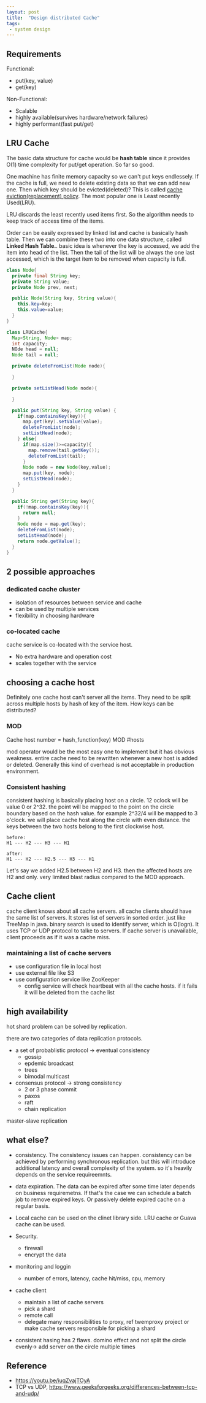 ```yaml
---
layout: post
title:  "Design distributed Cache"
tags:
 - system design
---
```


## Requirements
Functional:
- put(key, value)
- get(key)

Non-Functional:
- Scalable
- highly available(survives hardware/network failures)
- highly performant(fast put/get)

## LRU Cache
The basic data structure for cache would be **hash table** since it provides O(1) time complexity for put/get operation. So far so good. 

One machine has finite memory capacity so we can't put keys endlessely. If the cache is full, we need to delete existing data so that we can add new one. Then which key should be evicted(deleted)? This is called [cache eviction(replacement) policy](https://en.wikipedia.org/wiki/Cache_replacement_policies). The most popular one is Least recently Used(LRU).

LRU discards the least recently used items first. So the algorithm needs to keep track of access time of the items. 

Order can be easily expressed by linked list and cache is basically hash table. Then we can combine these two into one data structure, called **Linked Hash Table.**. basic idea is whenever the key is accessed, we add the item into head of the list. Then the tail of the list will be always the one last accessed, which is the target item to be removed when capacity is full.

```java
class Node{
  private final String key;
  private String value;
  private Node prev, next;

  public Node(String key, String value){
    this.key=key;
    this.value=value;
  }
}

class LRUCache{
  Map<String, Node> map;
  int capacity;
  NOde head = null;
  Node tail = null;

  private deleteFromList(Node node){

  }

  private setListHead(Node node){

  }

  public put(String key, String value) {
    if(map.containsKey(key)){
      map.get(key).setValue(value);
      deleteFromList(node);
      setListHead(node);
    } else{
      if(map.size()>=capacity){
        map.remove(tail.getKey());
        deleteFromList(tail);
      }
      Node node = new Node(key,value);
      map.put(key, node);
      setListHead(node);
    }
  }

  public String get(String key){
    if(!map.containsKey(key)){
      return null;
    }
    Node node = map.get(key);
    deleteFromList(node);
    setListHead(node);
    return node.getValue();
  }
}
```
## 2 possible approaches 

### dedicated cache cluster
- isolation of resources between service and cache
- can be used by multiple services
- flexibility in choosing hardware
### co-located cache
cache service is co-located with the service host.
- No extra hardware and operation cost
- scales together with the service

## choosing a cache host
Definitely one cache host can't server all the items. They need to be split across multiple hosts by hash of key of the item. How keys can be distributed? 

### MOD
Cache host number = hash_function(key) MOD #hosts

mod operator would be the most easy one to implement but it has obvious weakness. entire cache need to be rewritten whenever a new host is added or deleted. Generally this kind of overhead is not acceptable in production environment.

### Consistent hashing
consistent hashing is basically placing host on a circle. 12 oclock will be value 0 or 2^32. the point will be mapped to the point on the circle boundary based on the hash value. for example 2^32/4 will be mapped to 3 o'clock. we will place cache host along the circle with even distance. the keys between the two hosts belong to the first clockwise host. 

```
before:
H1 --- H2 --- H3 --- H1

after:
H1 --- H2 --- H2.5 --- H3 --- H1
```

Let's say we added H2.5 between H2 and H3. then the affected hosts are H2 and only. very limited blast radius compared to the MOD approach.

## Cache client
cache client knows about all cache servers. all cache clients should have the same list of servers. It stores list of servers in sorted order. just like TreeMap in java. binary search is used to identify server, which is O(logn). It uses TCP or UDP protocol to talke to servers. If cache server is unavailable, client proceeds as if it was a cache miss. 

### maintaining a list of cache servers

- use configuration file in local host
- use external file like S3
- use configuration service like ZooKeeper
  - config service will check heartbeat with all the cache hosts. if it fails it will be deleted from the cache list


## high availability
hot shard problem can be solved by replication.

there are two categories of data replication protocols.
- a set of probablistic protocol -> eventual consistency
  - gossip
  - epdemic broadcast
  - trees
  - bimodal multicast
- consensus protocol -> strong consistency
  - 2 or 3 phase commit
  - paxos
  - raft
  - chain replication

master-slave replication

## what else?
- consistency. The consistency issues can happen. consistency can be achieved by performing synchronous replication. but this will introduce additional latency and overall complexity of the system. so it's heavily depends on the service requireemnts.
- data expiration. The data can be expired after some time later depends on business requiremetns. If that's the case we can schedule a batch job to remove expired keys. Or passively delete expired cache on a regular basis.

- Local cache can be used on the clinet library side. LRU cache or Guava cache can be used.
- Security.
  - firewall
  - encrypt the data
- monitoring and loggin
  - number of errors, latency, cache hit/miss, cpu, memory
- cache client
  - maintain a list of cache servers
  - pick a shard
  - remote call
  - delegate many responsibilities to proxy, ref twemproxy project
  or make cache servers responsible for picking a shard
- consistent hasing has 2 flaws. domino effect and not split the circle evenly-> add server on the circle multiple times


## Reference
- https://youtu.be/iuqZvajTOyA
- TCP vs UDP, https://www.geeksforgeeks.org/differences-between-tcp-and-udp/




